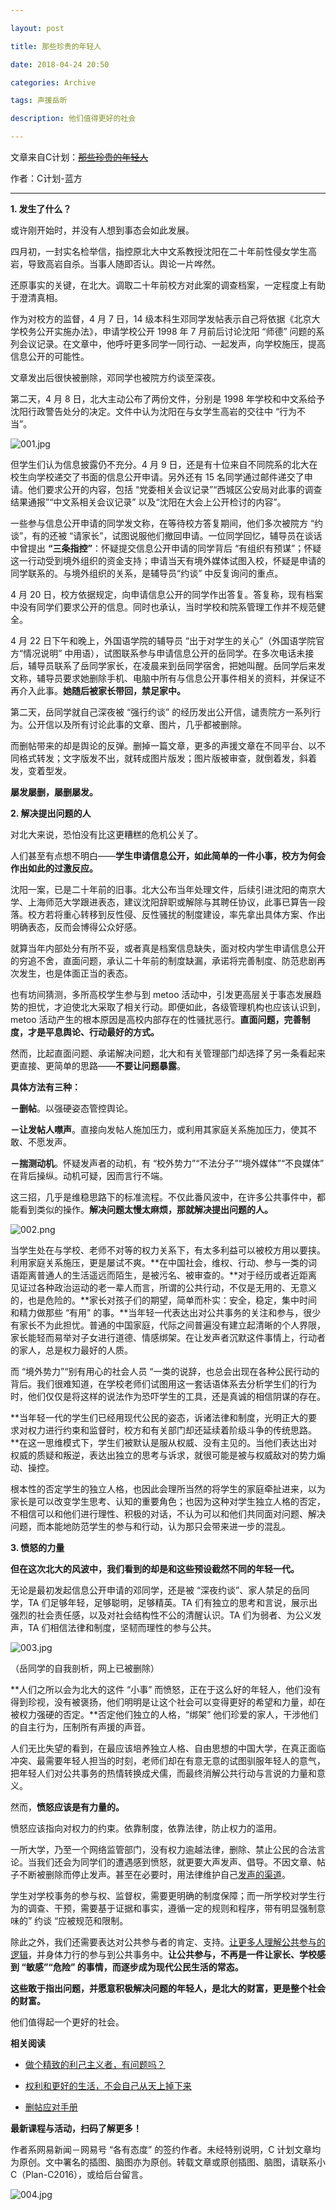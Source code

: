 ```yaml
---

layout: post

title: 那些珍贵的年轻人

date: 2018-04-24 20:50

categories: Archive

tags: 声援岳昕

description: 他们值得更好的社会

---
```


文章来自C计划：~~[那些珍贵的年轻人](https://mp.weixin.qq.com/s/_M55Zlcg_kaaLCjd4RPjSg)~~

作者：C计划-蓝方

---

**1\. 发生了什么？**

或许刚开始时，并没有人想到事态会如此发展。

四月初，一封实名检举信，指控原北大中文系教授沈阳在二十年前性侵女学生高岩，导致高岩自杀。当事人随即否认。舆论一片哗然。

还原事实的关键，在北大。调取二十年前校方对此案的调查档案，一定程度上有助于澄清真相。

作为对校方的监督，4 月 7 日，14 级本科生邓同学发帖表示自己将依据《北京大学校务公开实施办法》，申请学校公开 1998 年 7 月前后讨论沈阳 “师德” 问题的系列会议记录。在文章中，他呼吁更多同学一同行动、一起发声，向学校施压，提高信息公开的可能性。

文章发出后很快被删除，邓同学也被院方约谈至深夜。

第二天，4 月 8 日，北大主动公布了两份文件，分别是 1998 年学校和中文系给予沈阳行政警告处分的决定。文件中认为沈阳在与女学生高岩的交往中 “行为不当”。

![001.jpg](https://i.loli.net/2018/04/25/5adf5847afd1e.jpg)

但学生们认为信息披露仍不充分。4 月 9 日，还是有十位来自不同院系的北大在校生向学校递交了书面的信息公开申请。另外还有 15 名同学通过邮件递交了申请。他们要求公开的内容，包括 “党委相关会议记录”“西城区公安局对此事的调查结果通报”“中文系相关会议记录” 以及“沈阳在大会上公开检讨的内容”。

一些参与信息公开申请的同学发文称，在等待校方答复期间，他们多次被院方 “约谈”，有的还被 “请家长”，试图说服他们撤回申请。一位同学回忆，辅导员在谈话中曾提出 **“三条指控”**：怀疑提交信息公开申请的同学背后 “有组织有预谋”；怀疑这一行动受到境外组织的资金支持；申请当天有境外媒体试图入校，怀疑是申请的同学联系的。与境外组织的关系，是辅导员“约谈” 中反复询问的重点。

4 月 20 日，校方依据规定，向申请信息公开的同学作出答复。答复称，现有档案中没有同学们要求公开的信息。同时也承认，当时学校和院系管理工作并不规范健全。

4 月 22 日下午和晚上，外国语学院的辅导员 “出于对学生的关心”（外国语学院官方“情况说明” 中用语），试图联系参与申请信息公开的岳同学。在多次电话未接后，辅导员联系了岳同学家长，在凌晨来到岳同学宿舍，把她叫醒。岳同学后来发文称，辅导员要求她删除手机、电脑中所有与信息公开事件相关的资料，并保证不再介入此事。**她随后被家长带回，禁足家中。**

第二天，岳同学就自己深夜被 “强行约谈” 的经历发出公开信，谴责院方一系列行为。公开信以及所有讨论此事的文章、图片，几乎都被删除。

而删帖带来的却是舆论的反弹。删掉一篇文章，更多的声援文章在不同平台、以不同格式转发；文字版发不出，就转成图片版发；图片版被审查，就倒着发，斜着发，变着型发。

**屡发屡删，屡删屡发。**


**2\. 解决提出问题的人**

对北大来说，恐怕没有比这更糟糕的危机公关了。

人们甚至有点想不明白——**学生申请信息公开，如此简单的一件小事，校方为何会作出如此的过激反应。**

沈阳一案，已是二十年前的旧事。北大公布当年处理文件，后续引进沈阳的南京大学、上海师范大学跟进表态，建议沈阳辞职或解除与其聘任协议，此事已算告一段落。校方若将重心转移到反性侵、反性骚扰的制度建设，率先拿出具体方案、作出明确表态，反而会博得公众好感。

就算当年内部处分有所不妥，或者真是档案信息缺失，面对校内学生申请信息公开的穷追不舍，直面问题，承认二十年前的制度缺漏，承诺将完善制度、防范悲剧再次发生，也是体面正当的表态。

也有坊间猜测，多所高校学生参与到 metoo 活动中，引发更高层关于事态发展趋势的担忧，才迫使北大采取了相关行动。即便如此，各级管理机构也应该认识到，metoo 活动产生的根本原因是高校内部存在的性骚扰恶行。**直面问题，完善制度，才是平息舆论、行动最好的方式。**

然而，比起直面问题、承诺解决问题，北大和有关管理部门却选择了另一条看起来更直接、更简单的思路——**不要让问题暴露**。

**具体方法有三种：**

**－删帖**。以强硬姿态管控舆论。

**－让发帖人噤声**。直接向发帖人施加压力，或利用其家庭关系施加压力，使其不敢、不愿发声。

**－揣测动机**。怀疑发声者的动机，有 “校外势力”“不法分子”“境外媒体”“不良媒体” 在背后操纵。动机可疑，因而言行不端。

这三招，几乎是维稳思路下的标准流程。不仅此番风波中，在许多公共事件中，都能看到类似的操作。**解决问题太慢太麻烦，那就解决提出问题的人。**

![002.png](https://i.loli.net/2018/04/25/5adf5847596e0.png)

当学生处在与学校、老师不对等的权力关系下，有太多利益可以被校方用以要挟。利用家庭关系施压，更是屡试不爽。**在中国社会，维权、行动、参与一类的词语距离普通人的生活遥远而陌生，是被污名、被审查的。**对于经历或者近距离见证过各种政治运动的老一辈人而言，所谓的公共行动，不仅是无用的、无意义的，也是危险的。**家长对孩子们的期望，简单而朴实：安全，稳定，集中时间和精力做那些 “有用” 的事。**当年轻一代表达出对公共事务的关注和参与，很少有家长不为此担忧。普通的中国家庭，代际之间普遍没有建立起清晰的个人界限，家长能轻而易举对子女进行道德、情感绑架。在让发声者沉默这件事情上，行动者的家人，总是权力最好的人质。

而 “境外势力”“别有用心的社会人员 “一类的说辞，也总会出现在各种公民行动的背后。我们很难知道，在学校老师们试图用这一套话语体系去分析学生们的行为时，他们仅仅是将这样的说法作为恐吓学生的工具，还是真诚的相信阴谋的存在。

**当年轻一代的学生们已经用现代公民的姿态，诉诸法律和制度，光明正大的要求对权力进行约束和监督时，校方和有关部门却还延续着阶级斗争的传统思路。**在这一思维模式下，学生们被默认是服从权威、没有主见的。当他们表达出对权威的质疑和叛逆，表达出独立的思考与诉求，就很可能是被与权威敌对的势力煽动、操控。

根本性的否定学生的独立人格，也因此会理所当然的将学生的家庭牵扯进来，以为家长是可以改变学生思考、认知的重要角色；也因为这种对学生独立人格的否定，不相信可以和他们进行理性、积极的对话，不认为可以和他们共同面对问题、解决问题，而本能地防范学生的参与和行动，认为那只会带来进一步的混乱。

**3\. 愤怒的力量**

**但在这次北大的风波中，我们看到的却是和这些预设截然不同的年轻一代。**

无论是最初发起信息公开申请的邓同学，还是被 “深夜约谈”、家人禁足的岳同学，TA 们足够年轻，足够聪明，足够精英。TA 们有独立的思考和言说，展示出强烈的社会责任感，以及对社会结构性不公的清醒认识。TA 们为弱者、为公义发声，TA 们相信法律和制度，坚韧而理性的参与公共。

![003.jpg](https://i.loli.net/2018/04/25/5adf5847b13cd.jpg)

<figcaption>（岳同学的自我剖析，网上已被删除）</figcaption>

**人们之所以会为北大的这件 “小事” 而愤怒，正在于这么好的年轻人，他们没有得到珍视，没有被褒扬，他们明明是让这个社会可以变得更好的希望和力量，却在被权力强硬的否定。**否定他们独立的人格，“绑架” 他们珍爱的家人，干涉他们的自主行为，压制所有声援的声音。

人们无比失望的看到，在最应该培养独立人格、自由思想的中国大学，在真正面临冲突、最需要年轻人担当的时刻，老师们却在有意无意的试图驯服年轻人的意气，把年轻人们对公共事务的热情转换成犬儒，而最终消解公共行动与言说的力量和意义。

然而，**愤怒应该是有力量的。**

愤怒应该指向对权力的约束。依靠制度，依靠法律，防止权力的滥用。

一所大学，乃至一个网络监管部门，没有权力逾越法律，删除、禁止公民的合法言论。当我们还会为同学们的遭遇感到愤怒，就更要大声发声、倡导。不因文章、帖子不断被删除而停止发声。甚至在必要时，用法律维护自己[发声的渠道](http://mp.weixin.qq.com/s?__biz=MzI5NjE2NzE0Ng==&mid=2650193884&idx=1&sn=9ccaee3b1446472e18a86a0098a2c7f3&chksm=f44a6c59c33de54f8419e003de8d9df7658a910b52504ed656d5b28af9fffe7c746e2b9347a9&scene=21#wechat_redirect)。

学生对学校事务的参与权、监督权，需要更明确的制度保障；而一所学校对学生行为的调查、干预，需要基于证据和事实，遵循一定的规则和程序，带有明显强制意味的” 约谈 “应被规范和限制。

除此之外，我们还需要表达对公共参与者的肯定、支持。[让更多人理解公共参与的逻辑](http://mp.weixin.qq.com/s?__biz=MzI5NjE2NzE0Ng==&mid=2650192428&idx=1&sn=a50febec8fbd38367c106994e2f074ec&chksm=f44a69a9c33de0bf0b6de89c4acbd4027e609a18f3b029f7716c20fb458716c49ce93b186672&scene=21#wechat_redirect)，并身体力行的参与到公共事务中。**让公共参与，不再是一件让家长、学校感到 “敏感”“危险” 的事情，而逐步成为现代公民生活的常态。**

**这些敢于指出问题，并愿意积极解决问题的年轻人，是北大的财富，更是整个社会的财富。**

他们值得起一个更好的社会。

**相关阅读**

- [做个精致的利己主义者，有问题吗？](http://mp.weixin.qq.com/s?__biz=MzI5NjE2NzE0Ng==&mid=2650192428&idx=1&sn=a50febec8fbd38367c106994e2f074ec&chksm=f44a69a9c33de0bf0b6de89c4acbd4027e609a18f3b029f7716c20fb458716c49ce93b186672&scene=21#wechat_redirect)

- [权利和更好的生活，不会自己从天上掉下来](http://mp.weixin.qq.com/s?__biz=MzI5NjE2NzE0Ng==&mid=2650193306&idx=1&sn=e1e62a0f38112dad1097723e33c5a1d4&chksm=f44a6e1fc33de709a525e8fd0617fb0d6d8d17e96088d9907d4d2b6210ce071f62f4acfc9154&scene=21#wechat_redirect)

- [删帖应对手册](http://mp.weixin.qq.com/s?__biz=MzI5NjE2NzE0Ng==&mid=2650193884&idx=1&sn=9ccaee3b1446472e18a86a0098a2c7f3&chksm=f44a6c59c33de54f8419e003de8d9df7658a910b52504ed656d5b28af9fffe7c746e2b9347a9&scene=21#wechat_redirect)


**最新课程与活动，扫码了解更多！**

作者系网易新闻－网易号 “各有态度” 的签约作者。未经特别说明，C 计划文章均为原创。文中署名的插图、脑图亦为原创。转载文章或原创插图、脑图，请联系小 C（Plan-C2016），或给后台留言。

![004.jpg](https://i.loli.net/2018/04/25/5adf58bdae13e.jpg)
